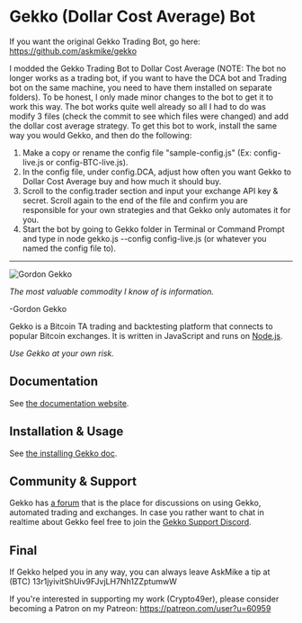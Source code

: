# Gekko (Dollar Cost Average) Bot

If you want the original Gekko Trading Bot, go here:
https://github.com/askmike/gekko

I modded the Gekko Trading Bot to Dollar Cost Average (NOTE: The bot no longer works as a trading bot, if you want to have the DCA bot and Trading bot on the same machine, you need to have them installed on separate folders). To be honest, I only made minor changes to the bot to get it to work this way. The bot works quite well already so all I had to do was modify 3 files (check the commit to see which files were changed) and add the dollar cost average strategy. To get this bot to work, install the same way you would Gekko, and then do the following:

1. Make a copy or rename the config file "sample-config.js" (Ex: config-live.js or config-BTC-live.js).
2. In the config file, under config.DCA, adjust how often you want Gekko to Dollar Cost Average buy and how much it should buy.
3. Scroll to the config.trader section and input your exchange API key & secret. Scroll again to the end of the file and confirm you are responsible for your own strategies and that Gekko only automates it for you. 
4. Start the bot by going to Gekko folder in Terminal or Command Prompt and type in node gekko.js --config config-live.js (or whatever you named the config file to).

_________________________________________________________________________________

![Gordon Gekko](http://mikevanrossum.nl/static/gekko.jpg)

*The most valuable commodity I know of is information.*

-Gordon Gekko

Gekko is a Bitcoin TA trading and backtesting platform that connects to popular Bitcoin exchanges. It is written in JavaScript and runs on [Node.js](http://nodejs.org).

*Use Gekko at your own risk.*

## Documentation

See [the documentation website](https://gekko.wizb.it/docs/introduction/about_gekko.html).

## Installation & Usage

See [the installing Gekko doc](https://gekko.wizb.it/docs/installation/installing_gekko.html).

## Community & Support

Gekko has [a forum](https://forum.gekko.wizb.it/) that is the place for discussions on using Gekko, automated trading and exchanges. In case you rather want to chat in realtime about Gekko feel free to join the [Gekko Support Discord](https://discord.gg/26wMygt).

## Final

If Gekko helped you in any way, you can always leave AskMike a tip at (BTC) 13r1jyivitShUiv9FJvjLH7Nh1ZZptumwW

If you're interested in supporting my work (Crypto49er), please consider becoming a Patron on my Patreon: https://patreon.com/user?u=60959
